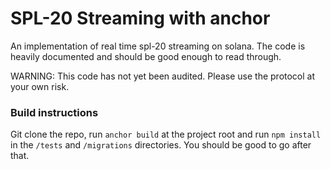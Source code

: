 # SPL-20 Streaming with anchor

An implementation of real time spl-20 streaming on solana. The code is heavily documented and should be good enough to read through.

WARNING: This code has not yet been audited. Please use the protocol at your own risk.

### Build instructions

Git clone the repo, run `anchor build` at the project root and run `npm install` in the `/tests` and `/migrations` directories. You should be good to go after that.
